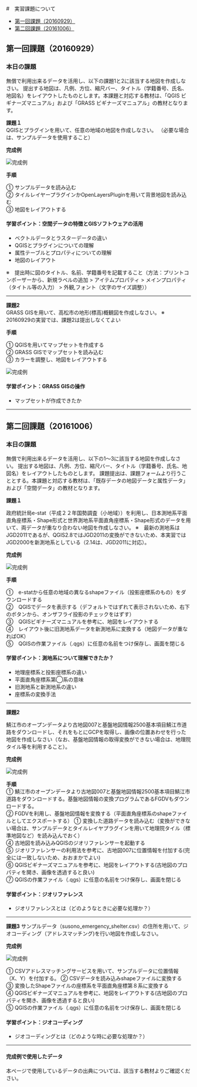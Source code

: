#　実習課題について

* [第一回課題（20160929）](#第一回課題（20160929）)
* [第二回課題（20161006）](#第二回課題（20161006）)

## <a name = "第一回課題（20160929）"></a>第一回課題（20160929）

### 本日の課題
無償で利用出来るデータを活用し、以下の課題1と2に該当する地図を作成しなさい。
提出する地図は、凡例、方位、縮尺バー、タイトル（学籍番号、氏名、地図名）をレイアウトしたものとします。本課題と対応する教材は、「QGIS ビギナーズマニュアル」および「GRASS ビギナーズマニュアル」の教材となります。

**課題１**  
QGISとプラグインを用いて、任意の地域の地図を作成しなさい。
（必要な場合は、サンプルデータを使用すること）

**完成例**  

![完成例](pic/Q1.png)

**手順**  

① サンプルデータを読み込む  
② タイルレイヤープラグインかOpenLayersPluginを用いて背景地図を読み込む  
③ 地図をレイアウトする   

#### 学習ポイント：空間データの特徴とGISソフトウェアの活用

* ベクトルデータとラスターデータの違い
* QGISとプラグインについての理解
* 属性テーブルとプロパティについての理解
* 地図のレイアウト

※　提出時に図のタイトル、名前、学籍番号を記載すること（方法：プリントコンポーザーから、新規ラベルの追加 > アイテムプロパティ > メインプロパティ（タイトル等の入力） > 外観,フォント（文字のサイズ調整））

------

**課題2**  
GRASS GISを用いて、高松市の地形(標高)概観図を作成しなさい。
※　20160929の実習では、課題2は提出しなくてよい

**手順**  

① QGISを用いてマップセットを作成する  
② GRASS GISでマップセットを読み込む  
③ カラーを調整し、地図をレイアウトする  

![完成例](pic/G1.png)

#### 学習ポイント：GRASS GISの操作

* マップセットが作成できたか

-------------
## <a name = "第二回課題（20161006）"></a>第二回課題（20161006）

### 本日の課題
無償で利用出来るデータを活用し、以下の1〜3に該当する地図を作成しなさい。
提出する地図は、凡例、方位、縮尺バー、タイトル（学籍番号、氏名、地図名）をレイアウトしたものとします。
課題提出は、課題フォームより行うこととする。本課題と対応する教材は、「既存データの地図データと属性データ」および「空間データ」の教材となります。


**課題１**  

政府統計局e-stat（平成２２年国勢調査（小地域））を利用し、日本測地系平面直角座標系・Shape形式と世界測地系平面直角座標系・Shape形式のデータを用いて、両データが重なり合わない地図を作成しなさい。
※　最新の測地系はJGD2011であるが、QGIS2.8ではJGD2011の変換ができないため、本実習ではJGD2000を新測地系としている（2.14は、JGD2011に対応）。

**完成例**  

![完成例](pic/8-1.png)

**手順**  

①　e-statから任意の地域の異なるshapeファイル（投影座標系のもの）をダウンロードする  
②　QGISでデータを表示する（デフォルトではずれて表示されないため、右下のボタンから、オンザフライ投影のチェックをはずす）  
③　QGISビギナーズマニュアルを参考に、地図をレイアウトする  
④　レイアウト後に旧測地系データを新測地系に変換する（地図データが重なればOK）  
⑤　QGISの作業ファイル（.qgs）に任意の名前をつけ保存し、画面を閉じる

#### 学習ポイント：測地系について理解できたか？
* 地理座標系と投影座標系の違い
* 平面直角座標系第◯系の意味
* 旧測地系と新測地系の違い
* 座標系の変換手法

-------
**課題2**  

鯖江市のオープンデータより古地図007と基盤地図情報2500基本項目鯖江市道路をダウンロードし、それをもとにGCPを取得し、画像の位置あわせを行った地図を作成しなさい（なお、基盤地図情報の取得変換ができない場合は、地理院タイル等を利用すること）。

**完成例**  

![完成例](pic/8-2.png)

**手順**  
① 鯖江市のオープンデータより古地図007と基盤地図情報2500基本項目鯖江市道路をダウンロードする。基盤地図情報の変換プログラムであるFGDVもダウンロードする。  
② FGDVを利用し、基盤地図情報を変換する（平面直角座標系のshapeファイルとしてエクスポートする）
①  変換した道路データを読み込む（変換ができない場合は、サンプルデータとタイルレイヤプラグインを用いて地理院タイル（標準地図など）を読み込んでおく）  
④ 古地図を読み込みQGISのジオリファレンサーを起動する  
⑤ ジオリファレンサーの利用法を参考に、古地図007に位置情報を付加する(完全には一致しないため、おおまかでよい)  
⑥ QGISビギナーズマニュアルを参考に、地図をレイアウトする(古地図のプロパティを開き、画像を透過すると良い)  
⑦ QGISの作業ファイル（.qgs）に任意の名前をつけ保存し、画面を閉じる

#### 学習ポイント：ジオリファレンス
* ジオリファレンスとは（どのようなときに必要な処理か？）

-------

**課題3**
サンプルデータ（susono_emergency_shelter.csv）の住所を用いて、ジオコーディング（アドレスマッチング)を行い地図を作成しなさい。

**完成例**  

![完成例](pic/8-3.png)

① CSVアドレスマッチングサービスを用いて、サンプルデータに位置情報（X、Y）を付加する。
② CSVデータを読み込みshapeファイルに変換する  
③ 変換したShapeファイルの座標系を平面直角座標第８系に変換する  
④ QGISビギナーズマニュアルを参考に、地図をレイアウトする(古地図のプロパティを開き、画像を透過すると良い)  
⑤ QGISの作業ファイル（.qgs）に任意の名前をつけ保存し、画面を閉じる


#### 学習ポイント：ジオコーディング
* ジオコーディングとは（どのような時に必要な処理か？）





-------
#### 完成例で使用したデータ
本ページで使用しているデータの出典については、該当する教材よりご確認ください。
